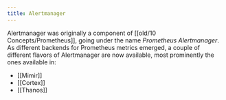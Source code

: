 ```yaml
---
title: Alertmanager
---
```

Alertmanager was originally a component of [[old/10 Concepts/Prometheus]], going under the name *Prometheus Alertmanager*. As different backends for Prometheus metrics emerged, a couple of different flavors of Alertmanager are now available, most prominently the ones available in:

- [[Mimir]]
- [[Cortex]]
- [[Thanos]]
